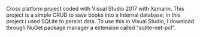 Cross platform project coded with Visual Studio 2017 with Xamarin.
This project is a simple CRUD to save books into a Internal database;
in this project i used SQLite to persist data. To use this in Visual
Studio, I download through NuGet package manager a extension called
"sqlite-net-pcl".
